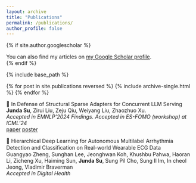 ```yaml
---
layout: archive
title: "Publications"
permalink: /publications/
author_profile: false
---
```


{% if site.author.googlescholar %}
  <div class="wordwrap">You can also find my articles on <a href="{{site.author.googlescholar}}">my Google Scholar profile</a>.</div>
{% endif %}

{% include base_path %}

{% for post in site.publications reversed %}
  {% include archive-single.html %}
{% endfor %}

📄 In Defense of Structural Sparse Adapters for Concurrent LLM Serving \
**Junda Su**, Zirui Liu, Zeju Qiu, Weiyang Liu, Zhaozhuo Xu. \
*Accepted in EMNLP’2024 Findings. Accepted in ES-FOMO (workshop) at ICML’24*  \
[paper](https://openreview.net/forum?id=XmkNjekAOm&noteId=XmkNjekAOm) [poster](https://docs.google.com/presentation/d/1lCfdgmzniGZnQUqzfxjlnWs5GLfbjAf0x6J-sbWrs-I/edit)

📄 Hierarchical Deep Learning for Autonomous Multilabel Arrhythmia Detection and Classiﬁcation on Real-world Wearable ECG Data \
Guangyao Zheng, Sunghan Lee, Jeonghwan Koh, Khushbu Pahwa, Haoran Li, Zicheng Xu, Haiming Sun, **Junda Su**, Sung Pil Cho, Sung Il Im, In cheol Jeong, Vladimir Braverman \
*Accepted in Digital Health*
